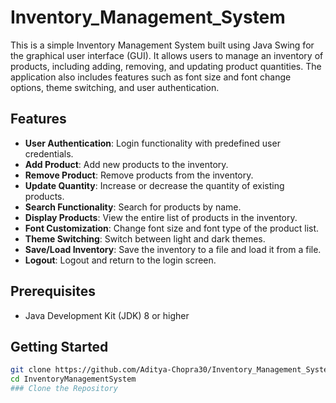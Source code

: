 # Inventory_Management_System
This is a simple Inventory Management System built using Java Swing for the graphical user interface (GUI). It allows users to manage an inventory of products, including adding, removing, and updating product quantities. The application also includes features such as font size and font change options, theme switching, and user authentication.

## Features

- **User Authentication**: Login functionality with predefined user credentials.
- **Add Product**: Add new products to the inventory.
- **Remove Product**: Remove products from the inventory.
- **Update Quantity**: Increase or decrease the quantity of existing products.
- **Search Functionality**: Search for products by name.
- **Display Products**: View the entire list of products in the inventory.
- **Font Customization**: Change font size and font type of the product list.
- **Theme Switching**: Switch between light and dark themes.
- **Save/Load Inventory**: Save the inventory to a file and load it from a file.
- **Logout**: Logout and return to the login screen.

## Prerequisites

- Java Development Kit (JDK) 8 or higher

## Getting Started
```bash
git clone https://github.com/Aditya-Chopra30/Inventory_Management_System
cd InventoryManagementSystem
### Clone the Repository

